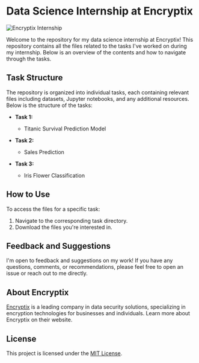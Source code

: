 # Data Science Internship at Encryptix
<div align="left">
  <img src="https://github.com/Sumitk874/Encryptix/assets/69776082/ec181e8b-6e95-46cc-b9ff-5bcb7f3be0b6" alt="Encryptix Internship" />
</div>

Welcome to the repository for my data science internship at Encryptix! This repository contains all the files related to the tasks I've worked on during my internship. Below is an overview of the contents and how to navigate through the tasks.

## Task Structure

The repository is organized into individual tasks, each containing relevant files including datasets, Jupyter notebooks, and any additional resources. Below is the structure of the tasks:

- **Task 1:**
  - Titanic Survival Prediction Model
  
- **Task 2:**
  - Sales Prediction
  
- **Task 3:**
  - Iris Flower Classification


## How to Use

To access the files for a specific task:

1. Navigate to the corresponding task directory.
2. Download the files you're interested in.


## Feedback and Suggestions

I'm open to feedback and suggestions on my work! If you have any questions, comments, or recommendations, please feel free to open an issue or reach out to me directly.

## About Encryptix

[Encryptix](https://encryptix.in/) is a leading company in data security solutions, specializing in encryption technologies for businesses and individuals. Learn more about Encryptix on their website.

## License

This project is licensed under the [MIT License](LICENSE).

